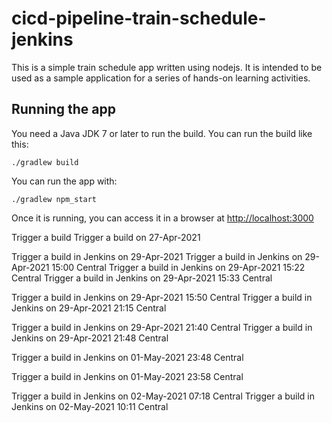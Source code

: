 # cicd-pipeline-train-schedule-jenkins

This is a simple train schedule app written using nodejs. It is intended to be used as a sample application for a series of hands-on learning activities.

## Running the app

You need a Java JDK 7 or later to run the build. You can run the build like this:

    ./gradlew build

You can run the app with:

    ./gradlew npm_start

Once it is running, you can access it in a browser at [http://localhost:3000](http://localhost:3000)

Trigger a build 
Trigger a build on 27-Apr-2021

Trigger a build in Jenkins on 29-Apr-2021
Trigger a build in Jenkins on 29-Apr-2021 15:00 Central
Trigger a build in Jenkins on 29-Apr-2021 15:22 Central
Trigger a build in Jenkins on 29-Apr-2021 15:33 Central

Trigger a build in Jenkins on 29-Apr-2021 15:50 Central
Trigger a build in Jenkins on 29-Apr-2021 21:15 Central

Trigger a build in Jenkins on 29-Apr-2021 21:40 Central
Trigger a build in Jenkins on 29-Apr-2021 21:48 Central

Trigger a build in Jenkins on 01-May-2021 23:48 Central

Trigger a build in Jenkins on 01-May-2021 23:58 Central

Trigger a build in Jenkins on 02-May-2021 07:18 Central
Trigger a build in Jenkins on 02-May-2021 10:11 Central



